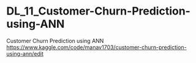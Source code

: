 # DL_11_Customer-Churn-Prediction-using-ANN
Customer Churn Prediction using ANN
https://www.kaggle.com/code/manav1703/customer-churn-prediction-using-ann/edit
